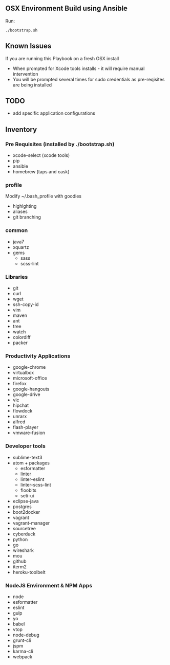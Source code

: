 ## OSX Environment Build using Ansible
Run:

```
./bootstrap.sh
```

## Known Issues
If you are running this Playbook on a fresh OSX install

* When prompted for Xcode tools installs - it will require manual intervention
* You will be prompted several times for sudo credentials as pre-reqisites are being installed

## TODO

* add specific application configurations

## Inventory

### Pre Requisites (installed by ./bootstrap.sh)

* xcode-select (xcode tools)
* pip
* ansible
* homebrew (taps and cask)

### profile
Modify ~/.bash_profile with goodies
* highlghting
* aliases
* git branching

### common

* java7
* xquartz
* gems
  * sass
  * scss-lint
### Libraries

* git
* curl
* wget
* ssh-copy-id
* vim
* maven
* ant
* tree
* watch
* colordiff
* packer

### Productivity Applications

* google-chrome
* virtualbox
* microsoft-office
* firefox
* google-hangouts
* google-drive
* vlc
* hipchat
* flowdock
* unrarx
* alfred
* flash-player
* vmware-fusion

### Developer tools

* sublime-text3
* atom + packages
  * esformatter
  * linter
  * linter-eslint
  * linter-scss-lint
  * floobits
  * seti-ui
* eclipse-java
* postgres
* boot2docker
* vagrant
* vagrant-manager
* sourcetree
* cyberduck
* python
* go
* wireshark
* mou
* github
* iterm2
* heroku-toolbelt

### NodeJS Environment & NPM Apps

* node
* esformatter
* eslint
* gulp
* yo
* babel
* vtop
* node-debug
* grunt-cli
* jspm
* karma-cli
* webpack
